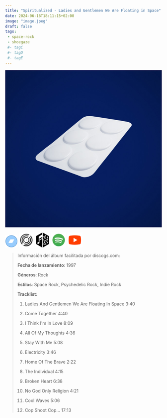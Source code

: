 ```yaml
---
title: "Spiritualized - Ladies and Gentlemen We Are Floating in Space"
date: 2024-06-16T18:11:15+02:00
image: "image.jpeg"
draft: false
tags:
 - space-rock
 - shoegaze
 #- tagC
 #- tagD
 #- tagE
---
```

![cover](image.jpeg (Spiritualized - Ladies-and-Gentlemen-We-Are-Floating-in-Space))
 
[![bandcamp](../links/svg/bandcamp.png (bandcamp))](https://ttablewhey.bandcamp.com/track/spiritualized-ladies-and-gentlemen-we-are-floating-in-space-ttable-whey-remix)
[![discogs](../links/svg/discogs.png (discogs))](https://www.discogs.com/master/30270)
[![musicbrainz](../links/svg/musicbrainz.png (musicbrainz))](https://musicbrainz.org/release/120e8aaa-dd52-470c-bacd-b07c948c3024)
[![spotify](../links/svg/spotify.png (putify))](https://open.spotify.com/album/56YzQ0dhmRMDryZsrjdHun)
[![youtube](../links/svg/youtube.png (youtube))](https://www.youtube.com/playlist?list=PL4EItsGsS1SlQpi7Lxw_QvuLk46Psl0fI)
 
<!-- [![lastfm](../links/svg/lastfm.png (lastfm))]() -->
 
> Información del álbum facilitada por discogs.com:
> 
> **Fecha de lanzamiento**: 1997
> 
> **Géneros**: Rock
> 
> **Estilos**: Space Rock, Psychedelic Rock, Indie Rock
> 
> **Tracklist:**
> 
>   1. Ladies And Gentlemen We Are Floating In Space    3:40
> 
>   2. Come Together    4:40
> 
>   3. I Think I'm In Love    8:09
> 
>   4. All Of My Thoughts    4:36
> 
>   5. Stay With Me    5:08
> 
>   6. Electricity    3:46
> 
>   7. Home Of The Brave    2:22
> 
>   8. The Individual    4:15
> 
>   9. Broken Heart    6:38
> 
>   10. No God Only Religion    4:21
> 
>   11. Cool Waves    5:06
> 
>   12. Cop Shoot Cop…    17:13
> 
